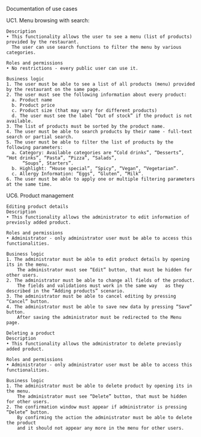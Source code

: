Documentation of use cases

UC1. Menu browsing with search:

    Description
    • This functionality allows the user to see a menu (list of products) provided by the restaurant. 
      The user can use search functions to filter the menu by various categories.
  
    Roles and permissions
    • No restrictions - every public user can use it.

    Business logic
    1. The user must be able to see a list of all products (menu) provided by the restaurant on the same page.
    2. The user must see the following information about every product:
      a. Product name
      b. Product price
      c. Product size (that may vary for different products)
      d. The user must see the label “Out of stock” if the product is not available.
    3. The list of products must be sorted by the product name.
    4. The user must be able to search products by their name - full-text search or partial search.
    5. The user must be able to filter the list of products by the following parameters:
      a. Category: Available categories are “Cold drinks”, “Desserts”, “Hot drinks”, “Pasta”, “Pizza”, “Salads”, 
          “Soups”, Starters”.
      b. Highlight: “House special”, “Spicy”, “Vegan”, “Vegetarian”.
      c. Allergy Information: “Eggs”, “Gluten”, “Milk”.
    6. The user must be able to apply one or multiple filtering parameters at the same time.

UC6. Product management

    Editing product details
    Description
    • This functionality allows the administrator to edit information of previosly added product.  

    Roles and permissions
    • Administrator - only administrator user must be able to access this functionalities. 
    
    Business logic
    1. The administrator must be able to edit product details by opening its in the menu. 
        The administrator must see “Edit” button, that must be hidden for other users.
    2. The administrator must be able to change all fields of the product.
        The fields and validations must work in the same way   as they described in the “Adding products” scenario.
    3. The administrator must be able to cancel editing by pressing “Cancel” button.
    4. The administrator must be able to save new data by pressing “Save” button. 
        After saving the administrator must be redirected to the Menu page.

    Deleting a product
    Description
    • This functionality allows the administrator to delete previosly added product.  
    
    Roles and permissions
    • Administrator - only administrator user must be able to access this functionalities. 

    Business logic
    1. The administrator must be able to delete product by opening its in the menu. 
        The administrator must see “Delete” button, that must be hidden for other users.
    2. The confirmation window must appear if administrator is pressing “Delete” button. 
        By confirming the action the administrator must be able to delete the product
        and it should not appear any more in the menu for other users.
  
